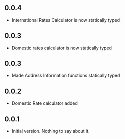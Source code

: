 ## 0.0.4
- International Rates Calculator is now statically typed

## 0.0.3
- Domestic rates calculator is now statically typed

## 0.0.3
- Made Address Information functions statically typed

## 0.0.2
- Domestic Rate calculator added

## 0.0.1

- Initial version. Nothing to say about it.